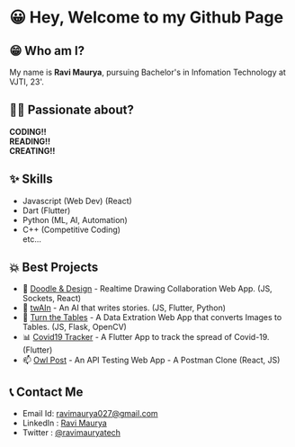 # 😀 Hey, Welcome to my Github Page

## 😁 Who am I?
My name is **Ravi Maurya**, pursuing Bachelor's in Infomation Technology at VJTI, 23'.

## 👨‍💻 Passionate about?
**CODING!!**<br>**READING!!**<br>**CREATING!!**

## ✨ Skills
* Javascript (Web Dev) (React)
* Dart (Flutter)
* Python (ML, AI, Automation)
* C++ (Competitive Coding) <br>
etc...

## 💥 Best Projects
* 🎨 [Doodle & Design](https://github.com/RaviMauryaHootowl/Doodle-Design) -  Realtime Drawing Collaboration Web App. (JS, Sockets, React)
* 🤖 [twAIn](https://github.com/RaviMauryaHootowl/twAIn) - An AI that writes stories. (JS, Flutter, Python)
* 📑 [Turn the Tables](https://github.com/RaviMauryaHootowl/Turn-The-Tables) - A Data Extration Web App that converts Images to Tables. (JS, Flask, OpenCV)
* 📊 [Covid19 Tracker](https://github.com/RaviMauryaHootowl/Covid-19-Flutter) - A Flutter App to track the spread of Covid-19. (Flutter)
* 📫 [Owl Post](https://github.com/RaviMauryaHootowl/Owl-Post) - An API Testing Web App - A Postman Clone (React, JS)

## 📞 Contact Me
* Email Id: ravimaurya027@gmail.com
* LinkedIn : [Ravi Maurya](https://www.linkedin.com/in/ravi-maurya-575ab3122)
* Twitter : [@ravimauryatech](https://twitter.com/ravimauryatech)
